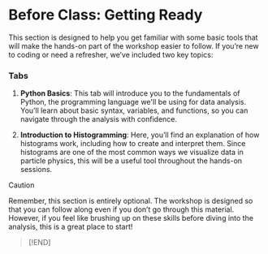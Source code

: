 # Before Class: Getting Ready

This section is designed to help you get familiar with some basic tools that will make the hands-on part of the workshop easier to follow. If you’re new to coding or need a refresher, we’ve included two key topics:

### Tabs
1. **Python Basics**: This tab will introduce you to the fundamentals of Python, the programming language we'll be using for data analysis. You’ll learn about basic syntax, variables, and functions, so you can navigate through the analysis with confidence.

2. **Introduction to Histogramming**: Here, you’ll find an explanation of how histograms work, including how to create and interpret them. Since histograms are one of the most common ways we visualize data in particle physics, this will be a useful tool throughout the hands-on sessions.

> [!CAUTION] 
Remember, this section is entirely optional. The workshop is designed so that you can follow along even if you don’t go through this material. However, if you feel like brushing up on these skills before diving into the analysis, this is a great place to start!
> [!END]
